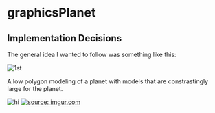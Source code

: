 # graphicsPlanet

## Implementation Decisions
The general idea I wanted to follow was something like this:

<img src="graphicsPlanet/images/planetex1.PNG" alt="1st" class="inline"/>

A low polygon modeling of a planet with models that are constrastingly large for the planet.

<img src="graphicsPlanet/images/planet1.PNG" alt="hi" class="inline"/>
<a href="https://imgur.com/pK9vW4K"><img src="https://i.imgur.com/pK9vW4K.png" title="source: imgur.com" /></a>
    
      
